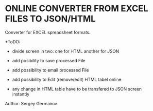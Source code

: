 # ONLINE CONVERTER FROM EXCEL FILES TO JSON/HTML

Converter for EXCEL spreadsheet formats.

\*ToDO:

- divide screen in two: one for HTML another for JSON

- add posibility to save processed File

- add possibility to email processed File

- add possibility to Edit (remove/edit) HTML tabel online

- any change in HTML table have to be transfered to JSON screen instantly

Author: Sergey Germanov
